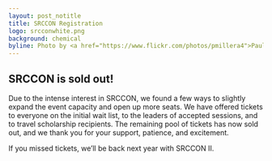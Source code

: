 ```yaml
---
layout: post_notitle
title: SRCCON Registration
logo: srcconwhite.png
background: chemical
byline: Photo by <a href="https://www.flickr.com/photos/pmillera4">Paul Miller</a>
---
```


<div id="apologybox">
<h2>SRCCON is sold out!</h2>
<p>Due to the intense interest in SRCCON, we found a few ways to slightly expand the event capacity and open up more seats. We have offered tickets to everyone on the initial wait list, to the leaders of accepted sessions, and to travel scholarship recipients. The remaining pool of tickets has now sold out, and we thank you for your support, patience, and excitement.</p>

<p>If you missed tickets, we&rsquo;ll be back next year with SRCCON II.</p>
</div>
